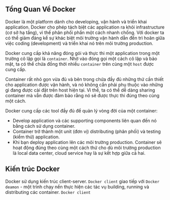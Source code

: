 ## Tổng Quan Về Docker

Docker là một platform dành cho developing, vận hành và triển khai application. Docker cho phép tách biệt các application ra khỏi infrastructure (cơ sở hạ tầng), vì thế phân phối phần một cách nhanh chống. Với docker ta có thể giảm đáng kể sự khác biệt môi trường vận hành dẫn đến trì hoãn giữa việc coding (development) và triển khai nó trên môi trường production.

Docker cung cấp khả năng đóng gói và thực thi một application trong một trường cô lập gọi là `container`. Nhờ vào đóng gọi một cách cô lập và bảo mật, ta có thể chứa đồng thời nhiều `container` trên cùng một `host` được cung cấp.

Container rất nhỏ gọn vừa đủ và bên trong chứa đầy đủ những thứ cần thiết cho application được vận hành, và nó không cần phải phụ thuộc vào những gì đang được cài đặt trên host hiện tại. Vì thế, ta có thể dễ dàng sharing container mà vẫn được đảm bảo rằng nó sẽ được thực thi đúng theo cùng một cách.

Docker cung cấp các tool đầy đủ để quản lý vòng đời của một container: 
- Develop application và các supporting components liên quan đến nó bằng cách sử dụng container.
- Container trở thành một unit (đơn vị) distributing (phân phối) và testing (kiểm thử) application.
- Khi bạn deploy application lên các môi trường production. Container sẽ hoạt động đúng theo cùng một cách thứ cho dù môi trường production là local data center, cloud service hay là sự kết hợp giữa cả hai.


## Kiến trúc Docker

Docker sử dụng kiến trúc client-server. `Docker client` giao tiếp với `Docker deamon` - một trình chạy nền thực hiện các tác vụ building, running và distributing các container. `Docker client` 